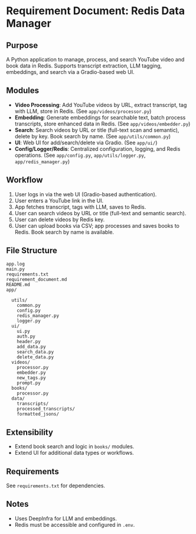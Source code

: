 # Requirement Document: Redis Data Manager

## Purpose
A Python application to manage, process, and search YouTube video and book data in Redis. Supports transcript extraction, LLM tagging, embeddings, and search via a Gradio-based web UI.

## Modules
- **Video Processing**: Add YouTube videos by URL, extract transcript, tag with LLM, store in Redis. (See `app/videos/processor.py`)
- **Embedding**: Generate embeddings for searchable text, batch process transcripts, store enhanced data in Redis. (See `app/videos/embedder.py`)
- **Search**: Search videos by URL or title (full-text scan and semantic), delete by key. Book search by name. (See `app/utils/common.py`)
- **UI**: Web UI for add/search/delete via Gradio. (See `app/ui/`)
- **Config/Logger/Redis**: Centralized configuration, logging, and Redis operations. (See `app/config.py`, `app/utils/logger.py`, `app/redis_manager.py`)

## Workflow
1. User logs in via the web UI (Gradio-based authentication).
2. User enters a YouTube link in the UI.
3. App fetches transcript, tags with LLM, saves to Redis.
4. User can search videos by URL or title (full-text and semantic search).
5. User can delete videos by Redis key.
6. User can upload books via CSV; app processes and saves books to Redis. Book search by name is available.

## File Structure
```
app.log
main.py
requirements.txt
requirement_document.md
README.md
app/

  utils/
    common.py
    config.py
    redis_manager.py
    logger.py
  ui/
    ui.py
    auth.py
    header.py
    add_data.py
    search_data.py
    delete_data.py
  videos/
    processor.py
    embedder.py
    new_tags.py
    prompt.py
  books/
    processor.py
  data/
    transcripts/
    processed_transcripts/
    formatted_jsons/
```

## Extensibility
- Extend book search and logic in `books/` modules.
- Extend UI for additional data types or workflows.

## Requirements
See `requirements.txt` for dependencies.

## Notes
- Uses DeepInfra for LLM and embeddings.
- Redis must be accessible and configured in `.env`.
